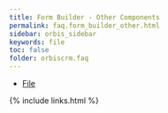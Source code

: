 ```yaml
---
title: Form Builder - Other Components
permalink: faq.form_builder_other.html
sidebar: orbis_sidebar
keywords: file 
toc: false
folder: orbiscrm.faq
---
```


<ul id="profileTabs" class="nav nav-tabs">
    <li><a href="#file" data-toggle="tab">File</a></li>
</ul>
<div class="tab-content">
    <div role="tabpanel" class="tab-pane active" id="file">
        <div class="panel-group" id="accordion">
        </div>
        <!-- /.panel-group -->
    </div>
</div>

{% include links.html %}
